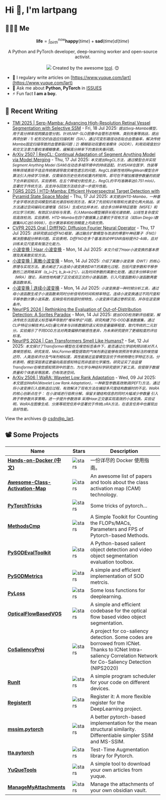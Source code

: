 # Hi 👋, I'm lartpang

## 🧑‍🤝‍🧑 Me

$$
\textbf{life} = \int_{birth}^{now} \mathbf{happy}(time) + \mathbf{sad}(time) d(time)
$$

<p align="center">
  A Python and PyTorch developer, deep-learning worker and open-source activist.
  <br /><br />

  <img src="https://github.com/lartpang/lartpang/assets/26847524/47e4b857-c6b7-4237-a637-0ec73485e48e" />
  Created by the awesome <a href="https://erikdemaine.org/fonts/tetris/">tool</a>. 😊
</p>

* 📝 I regulary write articles on [https://www.yuque.com/lart](https://www.yuque.com/lart)
* 💬 Ask me about **Python, PyTorch** in [ISSUES](https://github.com/lartpang/lartpang/issues)
* ⚡ Fun fact **I am a boy.**

## 📝 Recent Writing

<!-- writing starts -->
* [TMI 2025 | Serp-Mamba: Advancing High-Resolution Retinal Vessel Segmentation with Selective SSM](https://blog.csdn.net/P_LarT/article/details/149455039) - Fri, 18 Jul 2025: <small>*提出Serp-Mamba模型，用于高分辨率视网膜血管分割。针对UWF-SLO图像中血管形态特殊、类别失衡等挑战，提出两项创新：1) 蛇形交织自适应扫描机制（SIA），通过可变形路径动态贴合血管曲率，解决传统Mamba固定扫描导致的血管断裂问题；2) 模糊驱动双重校准模块（ADDR），利用双阈值划分和交叉注意力重校准模糊像素，缓解高分辨率下的类别失衡问题。*</small>
* [ArXiv 2507 | RegCL: Continual Adaptation of Segment Anything Model via Model Merging](https://blog.csdn.net/P_LarT/article/details/149428890) - Thu, 17 Jul 2025: <small>*本文提出RegCL方法，通过模型合并实现Segment Anything Model (SAM)在动态多域环境中的持续适配。针对SAM在医学、伪装等特殊领域表现不佳且传统微调导致灾难性遗忘的问题，RegCL创新性地将RegMean模型合并算法引入持续学习场景，仅需保存历史任务的权重内积矩阵，即可在不增加推理参数量的前提下合并新旧知识。实验表明，在五个跨域分割任务上，RegCL的平均准确率达0.751 mIoU，显著优于传统方法，且支持与回放方法结合进一步提升性能。*</small>
* [TGRS 2025 | HTD-Mamba: Efficient Hyperspectral Target Detection with Pyramid State Space Model](https://blog.csdn.net/P_LarT/article/details/149427412) - Thu, 17 Jul 2025: <small>*本文提出HTD-Mamba，一种基于金字塔状态空间模型的高光谱目标检测方法，解决了先验知识有限和光谱变化两大挑战。该方法通过空间编码光谱增强（SESA）生成对比样本对，结合多分辨率特征提取（MSFE）和对比学习机制，有效区分目标与背景。引入Mamba模型捕获长程光谱依赖，以线性复杂度实现高效检测。实验表明，HTD-Mamba在四个数据集上显著优于现有方法（如San Diego I数据集AUC达0.9998），在计算效率和检测精度上均具优势。*</small>
* [CVPR 2025 Oral | DiffFNO: Diffusion Fourier Neural Operator](https://blog.csdn.net/P_LarT/article/details/149415784) - Thu, 17 Jul 2025: <small>*该研究提出DiffFNO框架，通过融合扩散模型与改进的傅里叶神经算子（FNO）解决图像超分辨率问题。实验表明，DiffFNO在多个基准测试中PSNR指标提升2-4dB，且对训练未见尺度具有强泛化能力。*</small>
* [小波变换 | Haar 小波变换](https://blog.csdn.net/P_LarT/article/details/149338853) - Mon, 14 Jul 2025: <small>*本文介绍了Haar小波变换的基本原理及其离散实现方法。*</small>
* [小波变换 | 离散小波变换](https://blog.csdn.net/P_LarT/article/details/149337573) - Mon, 14 Jul 2025: <small>*介绍了离散小波变换（DWT）的核心原理与实现方法。重点阐述了从连续小波变换到DWT的离散化过程，包括尺度参数和平移参数的二进网格采样（a_j=2^j, b_jk=k·2^j），以及时间参数的离散化处理。通过多分辨率分析（MRA）理论，系统性地构建了正交或双正交的小波基函数，引入尺度函数和小波函数两套基函数体系。*</small>
* [小波变换 | 连续小波变换](https://blog.csdn.net/P_LarT/article/details/149337489) - Mon, 14 Jul 2025: <small>*小波变换是一种时频分析工具，通过母小波函数生成子小波函数来同时分析信号的时间和频率特征。连续小波变换通过不同尺度和平移参数计算小波系数，反映信号的局部时频特性。小波变换可通过卷积实现，并存在逆变换条件。*</small>
* [NeurIPS 2024 | Rethinking the Evaluation of Out-of-Distribution Detection: A Sorites Paradox](https://blog.csdn.net/P_LarT/article/details/149326984) - Mon, 14 Jul 2025: <small>*提出OOD检测新评估框架，解决传统方法因语义标签噪声导致的&quot;堆垛悖论&quot;问题。研究构建了IS-OOD基准数据集，通过CLIP特征分解技术(LAID)量化样本与训练数据的语义和协变量偏移程度，取代传统的二元划分。实验揭示了不同OOD方法对两类偏移的敏感性差异，为未来研究提供了更细粒度的评估标准。*</small>
* [NeurIPS 2024 | Can Transformers Smell Like Humans?](https://blog.csdn.net/P_LarT/article/details/149295789) - Sat, 12 Jul 2025: <small>*本文探讨了Transformer模型在无嗅觉标签条件下，能否通过化学结构预训练对齐人类嗅觉感知。研究发现，MoLFormer模型提取的气味剂表征能够有效预测专家标注的嗅觉描述符、人类连续评分及气味剂相似度，其性能接近监督模型且优于传统物理化学特征方法。分析表明，模型深层表征更偏向高层感知特征而非底层化学属性。研究证实了自监督Transformer在嗅觉感知预测中的潜力，为化学与神经科学研究提供了新工具，但受限于数据质量和个体差异等因素，仍有改进空间。*</small>
* [ArXiv 2506 | WaRA: Wavelet Low Rank Adaptation](https://blog.csdn.net/P_LarT/article/details/149216094) - Wed, 09 Jul 2025: <small>*本文提出WaRA(Wavelet Low Rank Adaptation)，一种新型参数高效微调(PEFT)方法，通过将小波变换引入低秩适应过程，有效解决了现有方法在捕捉多尺度结构数据时的不足。WaRA的核心创新点在于： 在小波域进行低秩分解，保留关键结构信息的同时大幅减少参数量 引入跨子带参数共享策略，进一步提升参数效率 采用Haar正交基实现高效的小波变换。实验证明，WaRA在图像生成、分类等视觉任务中显著优于传统LoRA方法，在语言任务中也展现出良好性能。*</small>
<!-- writing ends -->

View the archives @ [csdn@p_lart](https://blog.csdn.net/p_lart).

## 📽️ Some Projects

| Name                                                                                         | Stars                                                                               | Description                                                                                                                                                      |
| -------------------------------------------------------------------------------------------- | ----------------------------------------------------------------------------------- | ---------------------------------------------------------------------------------------------------------------------------------------------------------------- |
| [**Hands-on-Docker (中文)**](https://github.com/lartpang/Hands-on-Docker)                    | ![stars](https://img.shields.io/github/stars/lartpang/Hands-on-Docker)              | 一份详尽的 Docker 使用指南。                                                                                                                                     |
| [**Awesome-Class-Activation-Map**](https://github.com/lartpang/awesome-class-activation-map) | ![stars](https://img.shields.io/github/stars/lartpang/awesome-class-activation-map) | An awesome list of papers and tools about the class activation map (CAM) technology.                                                                             |
| [**PyTorchTricks**](https://github.com/lartpang/PyTorchTricks)                               | ![stars](https://img.shields.io/github/stars/lartpang/PyTorchTricks)                | Some tricks of pytorch…                                                                                                                                          |
| [**MethodsCmp**](https://github.com/lartpang/MethodsCmp)                                     | ![stars](https://img.shields.io/github/stars/lartpang/MethodsCmp)                   | A Simple Toolkit for Counting the FLOPs/MACs, Parameters and FPS of Pytorch-based Methods.                                                                       |
| [**PySODEvalToolkit**](https://github.com/lartpang/PySODEvalToolkit)                         | ![stars](https://img.shields.io/github/stars/lartpang/PySODEvalToolkit)             | A Python-based salient object detection and video object segmentation evaluation toolbox.                                                                        |
| [**PySODMetrics**](https://github.com/lartpang/PySODMetrics)                                 | ![stars](https://img.shields.io/github/stars/lartpang/PySODMetrics)                 | A simple and efficient implementation of SOD metrcis.                                                                                                            |
| [**PyLoss**](https://github.com/lartpang/PyLoss)                                             | ![stars](https://img.shields.io/github/stars/lartpang/PyLoss)                       | Some loss functions for deeplearning.                                                                                                                            |
| [**OpticalFlowBasedVOS**](https://github.com/lartpang/OpticalFlowBasedVOS)                   | ![stars](https://img.shields.io/github/stars/lartpang/OpticalFlowBasedVOS)          | A simple and efficient codebase for the optical flow based video object segmentation.                                                                            |
| [**CoSaliencyProj**](https://github.com/lartpang/CoSaliencyProj)                             | ![stars](https://img.shields.io/github/stars/lartpang/CoSaliencyProj)               | A project for co-saliency detection. Some codes are borrowed from ICNet. Thanks to ICNet Intra-saliency Correlation Network for Co-Saliency Detection (NIPS2020) |
| [**RunIt**](https://github.com/lartpang/RunIt)                                               | ![stars](https://img.shields.io/github/stars/lartpang/RunIt)                        | A simple program scheduler for your code on different devices.                                                                                                   |
| [**RegisterIt**](https://github.com/lartpang/RegisterIt)                                     | ![stars](https://img.shields.io/github/stars/lartpang/RegisterIt)                   | Register it: A more flexible register for the DeepLearning project.                                                                                              |
| [**mssim.pytorch**](https://github.com/lartpang/mssim.pytorch)                               | ![stars](https://img.shields.io/github/stars/lartpang/mssim.pytorch)                | A better pytorch-based implementation for the mean structural similarity. Differentiable simpler SSIM and MS-SSIM.                                               |
| [**tta.pytorch**](https://github.com/lartpang/tta.pytorch)                                   | ![stars](https://img.shields.io/github/stars/lartpang/tta.pytorch)                  | Test-Time Augmentation library for Pytorch.                                                                                                                      |
| [**YuQueTools**](https://github.com/lartpang/YuQueTools)                                     | ![stars](https://img.shields.io/github/stars/lartpang/YuQueTools)                   | A simple tool to download your own articles from yuque.                                                                                                          |
| [**ManageMyAttachments**](https://github.com/lartpang/ManageMyAttachments)                   | ![stars](https://img.shields.io/github/stars/lartpang/ManageMyAttachments)          | Manage the attachments of your own obsidian vault.                                                                                                               |
